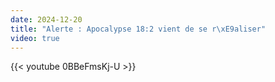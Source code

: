 ```yaml
---
date: 2024-12-20
title: "Alerte : Apocalypse 18:2 vient de se r\xE9aliser"
video: true
---
```



{{< youtube 0BBeFmsKj-U >}}
